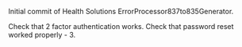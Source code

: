 Initial commit of Health Solutions ErrorProcessor837to835Generator.

Check that 2 factor authentication works.
Check that password reset worked properly - 3.
